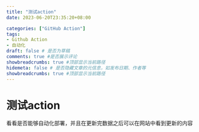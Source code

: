 ```yaml
---
title: "测试action"
date: 2023-06-20T23:35:20+08:00

categories: ["GitHub Action"]
tags: 
- Github Action
- 自动化
draft: false # 是否为草稿 
comments: true #是否展示评论
showbreadcrumbs: true #顶部显示当前路径
hidemeta: false # 是否隐藏文章的元信息，如发布日期、作者等
showbreadcrumbs: true #顶部显示当前路径
---
```


# 测试action
看看是否能够自动化部署，并且在更新完数据之后可以在网站中看到更新的内容
